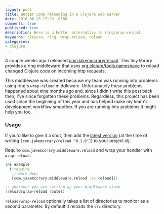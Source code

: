 ```yaml
---
layout: post
title: Better code reloading in a Clojure web server
date: 2016-08-28 17:20 -0500
comments: true
published: true
description: Here is a better alternative to ring/wrap-reload.
keywords: clojure, ring, wrap-reload, reload
categories:
- clojure
---
```


A couple weeks ago I released
[com.jakemccrary/reload](https://github.com/jakemcc/reload). This tiny
library provides a ring middleware that uses
[org.clojure/tools.namespace](https://github.com/clojure/tools.namespace)
 to reload changed Clojure code on incoming http requests.

This middleware was created because my team was running into problems
using ring's `wrap-reload` middleware. Unfortunately these problems
happened about nine months ago and, since I didn't write this post
back then, I've since forgotten these problems. Regardless, this
project has been used since the beginning of this year and has helped
make my team's development workflow smoother. If you are running into
problems it might help you too.

### Usage 

If you'd like to give it a shot, then add the [latest version](https://clojars.org/com.jakemccrary/reload) (at the time of writing `[com.jakemccrary/reload "0.1.0"]`) to your project.clj. 

Require `com.jakemccrary.middleware.reload` and wrap your handler with `wrap-reload`.

```clojure
(ns example
  (:require
   ;; more deps
   [com.jakemccrary.middleware.reload :as reload]))

;; wherever you are setting up your middleware stack
(reload/wrap-reload routes)
```

`reload/wrap-reload` optionally takes a list of directories to monitor
as a second parameter. By default it reloads the `src` directory.
